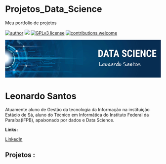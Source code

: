 # Projetos_Data_Science
Meu portfolio de projetos

[![author](https://img.shields.io/badge/author-carlosfab-red.svg)](https://www.linkedin.com/in/carlosfab) [![](https://img.shields.io/badge/python-3.7+-blue.svg)](https://www.python.org/downloads/release/python-365/) [![GPLv3 license](https://img.shields.io/badge/License-GPLv3-blue.svg)](http://perso.crans.org/besson/LICENSE.html) [![contributions welcome](https://img.shields.io/badge/contributions-welcome-brightgreen.svg?style=flat)](https://github.com/carlosfab/data_science/issues)

<p align="center">
  <img src="https://github.com/LeonardoSantos944/Projetos_Data_Science/blob/main/banner1.png" >
</p>

# Leonardo Santos

Atuamente aluno  de Gestão da tecnologia da Informação na instituição Estácio de Sá, aluno do  Técnico em  Informática do Instituto Federal da Paraíba(IFPB), apaixonado por dados e  Data Science.

**Links:**

[LinkedIn](https://www.linkedin.com/in/leonardo-santos-b57983118/)

## Projetos :




  

